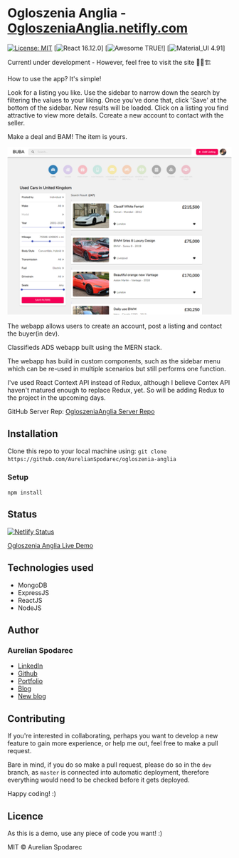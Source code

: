 # Ogloszenia Anglia - [OgloszeniaAnglia.netifly.com](https://ogloszenianglia.netlify.com/cars)

[![License: MIT](https://img.shields.io/badge/License-MIT-yellow.svg)](https://opensource.org/licenses/MIT) [![React 16.12.0](https://img.shields.io/badge/React-16.12.0-red.svg)] [![Awesome TRUE!](https://img.shields.io/badge/Awesome-TRUE!-brightgreen.svg)] [![Material_UI 4.91](https://img.shields.io/badge/Material_UI-4.91-yellow.svg)]

Currentl under development - However, feel free to visit the site 🚧👷🏗️

How to use the app? It's simple!

Look for a listing you like. Use the sidebar to narrow down the search by filtering the values to your liking.
Once you've done that, click 'Save' at the bottom of the sidebar. New results will be loaded.
Click on a listing you find attractive to view more details.
Ccreate a new account to contact with the seller. 

Make a deal and BAM! The item is yours.

![Product Teaser](./github/images/car-page-dashboard.png)

The webapp allows users to create an account, post a listing and contact the buyer(in dev). 

Classifieds ADS webapp built using the MERN stack. 

The webapp has build in custom components, such as the sidebar menu which can be re-used in multiple scenarios but still performs one function.

I've used React Context API instead of Redux, although I believe Contex API haven't matured enough to replace Redux, yet. So will be adding Redux to the project in the upcoming days.

GitHub Server Rep: [OgloszeniaAnglia Server Repo](https://github.com/AurelianSpodarec/ogloszenia-anglia-server)

## Installation

Clone this repo to your local machine using: `git clone https://github.com/AurelianSpodarec/ogloszenia-anglia`

### Setup

```
npm install
```

## Status
[![Netlify Status](https://api.netlify.com/api/v1/badges/1429779c-474c-4cbf-95cd-7c348d6a71b1/deploy-status)](https://app.netlify.com/sites/ogloszenianglia/deploys)

[Ogloszenia Anglia Live Demo](https://ogloszenianglia.netlify.com/cars)

## Technologies used
* MongoDB
* ExpressJS
* ReactJS
* NodeJS

## Author

### Aurelian Spodarec
- [LinkedIn](https://www.linkedin.com/in/aurelianspodarec/)
- [Github](https://github.com/AurelianSpodarec)
- [Portfolio](http://aurelianspodarec.co.uk/)
- [Blog](http://lovetocode.com/)
- [New blog](https://creativeprogrammer.io/)

## Contributing
If you're interested in collaborating, perhaps you want to develop a new feature to gain more experience, or help me out, feel free to make a pull request. 

Bare in mind, if you do so make a pull request, please do so in the `dev` branch, as `master` is connected into automatic deployment, therefore everything would need to be checked before it gets deployed.

Happy coding! :)

## Licence
As this is a demo, use any piece of code you want! :)

MIT © Aurelian Spodarec
